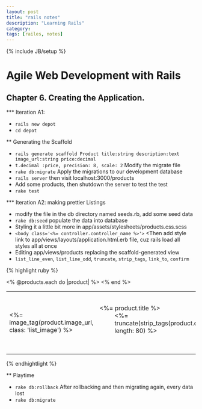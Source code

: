 ```yaml
---
layout: post
title: "rails notes"
description: "Learning Rails"
category: 
tags: [railes, notes]
---
```

{% include JB/setup %}

Agile Web Development with Rails
================================

Chapter 6. Creating the Application.
-----------------------------------
*** Iteration A1:
- `rails new depot`
- `cd depot`

** Generating the Scaffold
- `rails generate scaffold Product title:string description:text image_url:string price:decimal`
- `t.decimal :price, precision: 8, scale: 2` Modify the migrate file
- `rake db:migrate` Apply the migrations to our development database
- `rails server` then visit localhost:3000/products
- Add some products, then shutdown the server to test the test
- `rake test`

*** Iteration A2: making prettier Listings
- modify the file in the db directory named seeds.rb, add some seed data
- `rake db:seed` populate the data into database
- Styling it a little bit more in app/assets/stylesheets/products.css.scss
- `<body class='<%= controller.controller_name %>'>` <Then add style link to app/views/layouts/application.html.erb file, cuz rails load all styles all at once
- Editing app/views/products replacing the scaffold-generated view
- `list_line_even`, `list_line_odd`, `truncate`, `strip_tags`, `link_to`, `confirm`

{% highlight ruby %}
<table>
<% @products.each do |product| %>
  <tr class="<%= cycle('list_line_odd', 'list_line_even') %>">
    <td><%= image_tag(product.image_url, class: 'list_image') %></td>
    <td class="list_description">
      <dl>
        <dt><%= product.title %></dt>
        <dd><%= 
          truncate(strip_tags(product.description), length: 80) %></dd>
      </dl>
    </td>
    <td class="list_actions">
      <%= link_to 'Show', product %><br/>
      <%= link_to 'Edit', edit_product_path(product) %><br/>
      <%= link_to 'Destroy', product, confirm: 'Are you sure?', method: :delete %>
    </td>
  </tr>
<% end %>
</table>
{% endhightlight %}

** Playtime
- `rake db:rollback` After rollbacking and then migrating again, every data lost
- `rake db:migrate`


